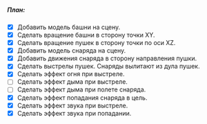 
##### План:
- [x] Добавить модель башни на сцену.
- [x] Сделать вращение башни в сторону точки XY.
- [x] Сделать вращение пушек в сторону точки по оси XZ.
- [x] Добавить модель снаряда на сцену.
- [x] Добавить движения снаряда в сторону направления пушки.
- [x] Сделать выстрелы пушек. Снаряды вылитают из дула пушек.
- [x] Сделать эффект огня при выстреле.
- [ ] Сделать эффект дыма при выстреле.
- [ ] Сделать эффект дыма при полете снаряда.
- [x] Сделать эффект попадания снаряда в цель.
- [x] Сделать эффект звука при выстреле.
- [x] Сделать эффект звука при попадании.
